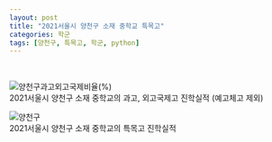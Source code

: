 ```yaml
---
layout: post
title: "2021서울시 양천구 소재 중학교 특목고"
categories: 학군
tags: [양천구, 특목고, 학군, python]
---
```

<br>

![양천구과고외고국제비율(%)](https://user-images.githubusercontent.com/43463898/141301353-91b2e0c0-3405-4d6d-9e44-0d0aaec7e587.png)
<br>
2021서울시 양천구 소재 중학교의 과고, 외고국제고 진학실적 (예고체고 제외)
<br>

![양천구](https://user-images.githubusercontent.com/43463898/141249194-981c8801-aab3-4499-afb5-e2a5a5a53ef0.png)
<br>
2021서울시 양천구 소재 중학교의 특목고 진학실적
<br>
